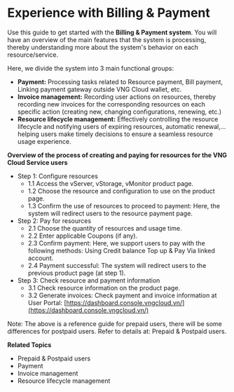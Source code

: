 # Experience with Billing & Payment

Use this guide to get started with the **Billing & Payment system**. You will have an overview of the main features that the system is processing, thereby understanding more about the system's behavior on each resource/service.&#x20;

Here, we divide the system into 3 main functional groups:&#x20;

* **Payment:** Processing tasks related to Resource payment, Bill payment, Linking payment gateway outside VNG Cloud wallet, etc.&#x20;
* **Invoice management:** Recording user actions on resources, thereby recording new invoices for the corresponding resources on each specific action (creating new, changing configurations, renewing, etc.)&#x20;
* **Resource lifecycle management:** Effectively controlling the resource lifecycle and notifying users of expiring resources, automatic renewal,... helping users make timely decisions to ensure a seamless resource usage experience.

**Overview of the process of creating and paying for resources for the VNG Cloud Service users**

* Step 1: Configure resources&#x20;
  * 1.1 Access the vServer, vStorage, vMonitor product page.
  * 1.2 Choose the resource and configuration to use on the product page.
  * 1.3 Confirm the use of resources to proceed to payment: Here, the system will redirect users to the resource payment page.
* Step 2: Pay for resources&#x20;
  * 2.1 Choose the quantity of resources and usage time.
  * 2.2 Enter applicable Coupons (if any).
  * 2.3 Confirm payment: Here, we support users to pay with the following methods: Using Credit balance Top up & Pay Via linked account.
  * 2.4 Payment successful: The system will redirect users to the previous product page (at step 1).
* Step 3: Check resource and payment information&#x20;
  * 3.1 Check resource information on the product page.
  * 3.2 Generate invoices: Check payment and invoice information at User Portal: [https://dashboard.console.vngcloud.vn/](https://dashboard.console.vngcloud.vn/)

Note: The above is a reference guide for prepaid users, there will be some differences for postpaid users. Refer to details at: Prepaid & Postpaid users.

**Related Topics**

* Prepaid & Postpaid users
* Payment
* Invoice management
* Resource lifecycle management
